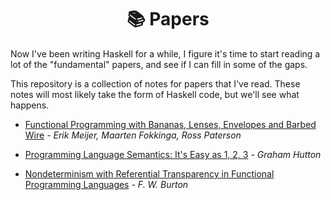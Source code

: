 <div align="center">
  <h1>📚 Papers</h1>
</div>

Now I've been writing Haskell for a while, I figure it's time to start reading
a lot of the "fundamental" papers, and see if I can fill in some of the gaps.

This repository is a collection of notes for papers that I've read. These notes
will most likely take the form of Haskell code, but we'll see what happens.

* [Functional Programming with Bananas, Lenses, Envelopes and Barbed Wire](https://github.com/i-am-tom/papers/blob/master/functional-programming-with-bananas-lenses-envelopes-and-barbed-wire/Main.hs) _- Erik Meijer, Maarten Fokkinga, Ross Paterson_

* [Programming Language Semantics: It's Easy as 1, 2, 3](https://github.com/i-am-tom/papers/blob/master/it's-as-easy-as-1-2-3/Main.hs) _- Graham Hutton_

* [Nondeterminism with Referential Transparency in Functional Programming Languages](https://github.com/i-am-tom/papers/blob/master/nondeterminism-with-referential-transparency-in-functional-programming-languages/Main.hs) _- F. W. Burton_
